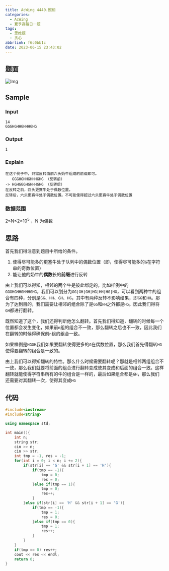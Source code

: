 ```yaml
---
title: AcWing 4440.照相
categories:
  - AcWing
  - 夏季赛每日一题
tags:
  - 思维题
  - 贪心
abbrlink: f6c0bb1c
date: 2023-06-15 23:43:02
---
```


## 题面

![Img](https://cdn.jsdelivr.net/gh/zhangyufeng0123/ImageHosting/img/yank-note-picgo-img-20230615231310.png)

## Sample

### Input
```
14
GGGHGHHGHHHGHG
```

### Output

```
1
```

### Explain

```
在这个例子中，只需反转由前六头奶牛组成的前缀即可。
   GGGHGHHGHHHGHG （反转前）
-> HGHGGGHGHHHGHG （反转后）
在反转之前，四头更赛牛处于偶数位置。
反转后，六头更赛牛处于偶数位置。不可能使得超过六头更赛牛处于偶数位置
```

### 数据范围

2≤N≤2×$10^5$ ，N 为偶数

## 思路

首先我们得注意到题目中所给的条件。
1. 使得尽可能多的更塞牛处于队列中的偶数位置（即，使得尽可能多的`G`在字符串的奇数位置）
2. 能让他的奶牛的**偶数**长的**前缀**进行反转

由上我们可以得知，相邻的两个牛是彼此绑定的，比如样例中的`GGGHGHHGHHHGHG`，我们可以划分为`GG|GH|GH|HG|HH|HG|HG`，可以看到两种牛的组合有四种，分别是`GG`、`HH`、`GH`、`HG`，其中有两种反转不影响结果，即`GG`和`HH`。那为了达到目的，我们需要让相邻的组合除了是`GG`和`HH`之外都是`HG`。因此我们得将`GH`都进行翻转。

既然知道了这个，我们还得判断他怎么翻转。首先我们得知道，翻转的时候每一个位置都会发生变化，如果前`n`组的组合不一致，那么翻转之后也不一致，因此我们在翻转的时候得确保前`n`组的组合一致。

如果样例是`HGGH`我们如果要翻转使得更多的`G`在偶数位置，那么我们首先得翻转`HG`使得要翻转的组合是一致的。

由上我们可以得知翻转的特性。那么什么时候需要翻转呢？那就是相邻两组组合不一致，那么我们就要将前面的组合进行翻转变成使其变成和后面的组合一致。这样翻转就能使得字符串所有的牛的组合是一样的，最后如果组合都是`GH`，那么我们还需要对其翻转一次，使得其变成`HG`

## 代码

```cpp
#include<iostream>
#include<string>

using namespace std;

int main(){
    int n;
    string str;
    cin >> n;
    cin >> str;
    int tmp = -1, res = -1;
    for(int i = 0; i < n; i += 2){
        if(str[i] == 'G' && str[i + 1] == 'H'){
            if(tmp == -1){
                tmp = 0;
                res = 0;
            }else if(tmp == 1){
                tmp = 0;
                res++;
            }
        }else if(str[i] == 'H' && str[i + 1] == 'G'){
            if(tmp == -1){
                tmp = 1;
                res = 0;
            }else if(tmp == 0){
                tmp = 1;
                res++;
            }
        }
    }
    if(tmp == 0) res++;
    cout << res << endl;
    return 0;
}
```